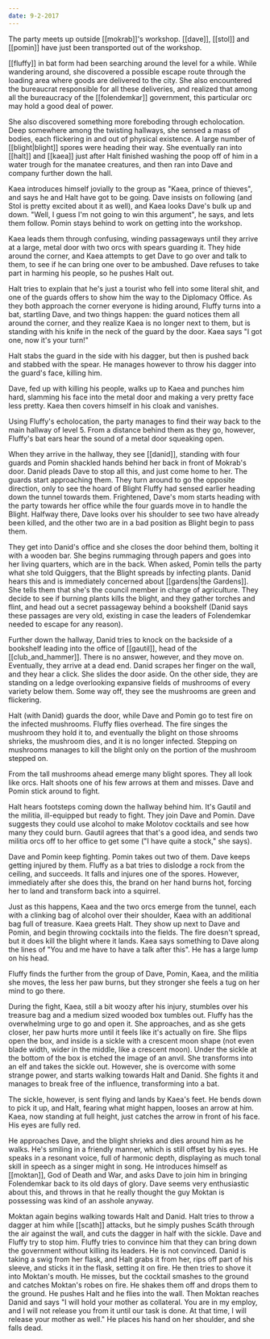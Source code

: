 ```yaml
---
date: 9-2-2017
---
```


The party meets up outside [[mokrab]]'s workshop. [[dave]], [[stol]] and
[[pomin]] have just been transported out of the workshop.

[[fluffy]] in bat form had been searching around the level for a while. While
wandering around, she discovered a possible escape route through the loading
area where goods are delivered to the city. She also encountered the bureaucrat
responsible for all these deliveries, and realized that among all the
bureaucracy of the [[folendemkar]] government, this particular orc may hold a
good deal of power.

She also discovered something more foreboding through echolocation. Deep
somewhere among the twisting hallways, she sensed a mass of bodies, each
flickering in and out of physical existence. A large number of
[[blight|blight]] spores were heading their way. She eventually ran into
[[halt]] and [[kaea]] just after Halt finished washing the poop off of him in a
water trough for the manatee creatures, and then ran into Dave and company
further down the hall.

Kaea introduces himself jovially to the group as "Kaea, prince of thieves", and
says he and Halt have got to be going. Dave insists on following (and Stol is
pretty excited about it as well), and Kaea looks Dave's bulk up and down.
"Well, I guess I'm not going to win this argument", he says, and lets them
follow. Pomin stays behind to work on getting into the workshop.

Kaea leads them through confusing, winding passageways until they arrive at a
large, metal door with two orcs with spears guarding it. They hide around the
corner, and Kaea attempts to get Dave to go over and talk to them, to see if he
can bring one over to be ambushed. Dave refuses to take part in harming his
people, so he pushes Halt out.

Halt tries to explain that he's just a tourist who fell into some literal shit,
and one of the guards offers to show him the way to the Diplomacy Office. As
they both approach the corner everyone is hiding around, Fluffy turns into a
bat, startling Dave, and two things happen: the guard notices them all around
the corner, and they realize Kaea is no longer next to them, but is standing
with his knife in the neck of the guard by the door. Kaea says "I got one, now
it's your turn!"

Halt stabs the guard in the side with his dagger, but then is pushed back and
stabbed with the spear. He manages however to throw his dagger into the guard's
face, killing him.

Dave, fed up with killing his people, walks up to Kaea and punches him hard,
slamming his face into the metal door and making a very pretty face less
pretty. Kaea then covers himself in his cloak and vanishes.

Using Fluffy's echolocation, the party manages to find their way back to the
main hallway of level 5. From a distance behind them as they go, however,
Fluffy's bat ears hear the sound of a metal door squeaking open.

When they arrive in the hallway, they see [[danid]], standing with four guards
and Pomin shackled hands behind her back in front of Mokrab's door. Danid
pleads Dave to stop all this, and just come home to her. The guards start
approaching them. They turn around to go the opposite direction, only to see
the hoard of Blight Fluffy had sensed earlier heading down the tunnel towards
them. Frightened, Dave's mom starts heading with the party towards her office
while the four guards move in to handle the Blight. Halfway there, Dave looks
over his shoulder to see two have already been killed, and the other two are in
a bad position as Blight begin to pass them.

They get into Danid's office and she closes the door behind them, bolting it
with a wooden bar. She begins rummaging through papers and goes into her living
quarters, which are in the back. When asked, Pomin tells the party what she
told Quiggers, that the Blight spreads by infecting plants. Danid hears this
and is immediately concerned about [[gardens|the Gardens]]. She tells them that
she's the council member in charge of agriculture. They decide to see if
burning plants kills the blight, and they gather torches and flint, and head
out a secret passageway behind a bookshelf (Danid says these passages are very
old, existing in case the leaders of Folendemkar needed to escape for any
reason).

Further down the hallway, Danid tries to knock on the backside of a bookshelf
leading into the office of [[gautil]], head of the [[club_and_hammer]]. There
is no answer, however, and they move on. Eventually, they arrive at a dead end.
Danid scrapes her finger on the wall, and they hear a click. She slides the
door aside. On the other side, they are standing on a ledge overlooking
expansive fields of mushrooms of every variety below them. Some way off, they
see the mushrooms are green and flickering.

Halt (with Danid) guards the door, while Dave and Pomin go to test fire on the
infected mushrooms. Fluffy flies overhead. The fire singes the mushroom they
hold it to, and eventually the blight on those shrooms shrieks, the mushroom
dies, and it is no longer infected. Stepping on mushrooms manages to kill the
blight only on the portion of the mushroom stepped on.

From the tall mushrooms ahead emerge many blight spores. They all look like
orcs. Halt shoots one of his few arrows at them and misses. Dave and Pomin
stick around to fight.

Halt hears footsteps coming down the hallway behind him. It's Gautil and the
militia, ill-equipped but ready to fight. They join Dave and Pomin. Dave
suggests they could use alcohol to make Molotov cocktails and see how many they
could burn. Gautil agrees that that's a good idea, and sends two militia orcs
off to her office to get some ("I have quite a stock," she says).

Dave and Pomin keep fighting. Pomin takes out two of them. Dave keeps getting
injured by them. Fluffy as a bat tries to dislodge a rock from the ceiling, and
succeeds. It falls and injures one of the spores. However, immediately after
she does this, the brand on her hand burns hot, forcing her to land and
transform back into a squirrel.

Just as this happens, Kaea and the two orcs emerge from the tunnel, each with a
clinking bag of alcohol over their shoulder, Kaea with an additional bag full
of treasure. Kaea greets Halt. They show up next to Dave and Pomin, and begin
throwing cocktails into the fields. The fire doesn't spread, but it does kill
the blight where it lands. Kaea says something to Dave along the lines of "You
and me have to have a talk after this". He has a large lump on his head.

Fluffy finds the further from the group of Dave, Pomin, Kaea, and the militia
she moves, the less her paw burns, but they stronger she feels a tug on her
mind to go there.

During the fight, Kaea, still a bit woozy after his injury, stumbles over his
treasure bag and a medium sized wooded box tumbles out. Fluffy has the
overwhelming urge to go and open it. She approaches, and as she gets closer,
her paw hurts more until it feels like it's actually on fire. She flips open
the box, and inside is a sickle with a crescent moon shape (not even blade
width, wider in the middle, like a crescent moon). Under the sickle at the
bottom of the box is etched the image of an anvil. She transforms into an elf
and takes the sickle out. However, she is overcome with some strange power, and
starts walking towards Halt and Danid. She fights it and manages to break free
of the influence, transforming into a bat.

The sickle, however, is sent flying and lands by Kaea's feet. He bends down to
pick it up, and Halt, fearing what might happen, looses an arrow at him. Kaea,
now standing at full height, just catches the arrow in front of his face. His
eyes are fully red.

He approaches Dave, and the blight shrieks and dies around him as he walks.
He's smiling in a friendly manner, which is still offset by his eyes. He speaks
in a resonant voice, full of harmonic depth, displaying as much tonal skill in
speech as a singer might in song. He introduces himself as [[moktan]], God of
Death and War, and asks Dave to join him in bringing Folendemkar back to its
old days of glory. Dave seems very enthusiastic about this, and throws in that
he really thought the guy Moktan is possessing was kind of an asshole anyway.

Moktan again begins walking towards Halt and Danid. Halt tries to throw a
dagger at him while [[scath]] attacks, but he simply pushes Scáth through the
air against the wall, and cuts the dagger in half with the sickle. Dave and
Fluffy try to stop him. Fluffy tries to convince him that they can bring down
the government without killing its leaders. He is not convinced. Danid is
taking a swig from her flask, and Halt grabs it from her, rips off part of his
sleeve, and sticks it in the flask, setting it on fire. He then tries to shove
it into Moktan's mouth. He misses, but the cocktail smashes to the ground and
catches Moktan's robes on fire. He shakes them off and drops them to the
ground. He pushes Halt and he flies into the wall. Then Moktan reaches Danid
and says "I will hold your mother as collateral. You are in my employ, and I
will not release you from it until our task is done. At that time, I will
release your mother as well." He places his hand on her shoulder, and she falls
dead.
